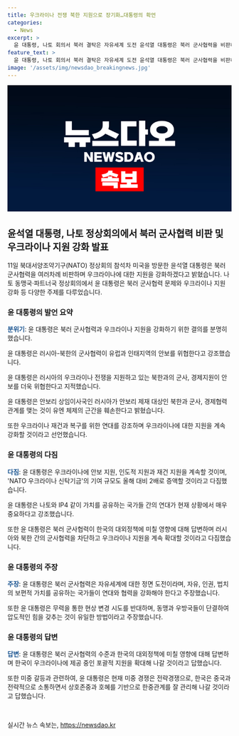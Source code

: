 ```yaml
---
title: 우크라이나 전쟁 북한 지원으로 장기화…대통령의 확언
categories:
  - News
excerpt: >
  윤 대통령, 나토 회의서 북러 결탁은 자유세계 도전 윤석열 대통령은 북러 군사협력을 비판하고, 우크라이나 지원 강화를 약속하며 나토 회의에 참석했다. 북한과 러시아의 군사, 경제지원이 안보 위협을 가중시킨다며 협력 차단을 촉구했고, 우크라이나 지원을 확대하고 IP4 회원국들과 공조할 것을 강조했다. 미중 경쟁에 대해선 이를 회색지대 경쟁으로 분석하며 중국과의 관계 잘 관리하겠다고 밝혔다.
feature_text: >
  윤 대통령, 나토 회의서 북러 결탁은 자유세계 도전 윤석열 대통령은 북러 군사협력을 비판하고, 우크라이나 지원 강화를 약속하며 나토 회의에 참석했다. 북한과 러시아의 군사, 경제지원이 안보 위협을 가중시킨다며 협력 차단을 촉구했고, 우크라이나 지원을 확대하고 IP4 회원국들과 공조할 것을 강조했다. 미중 경쟁에 대해선 이를 회색지대 경쟁으로 분석하며 중국과의 관계 잘 관리하겠다고 밝혔다.
image: '/assets/img/newsdao_breakingnews.jpg'
---
```


<p><img src="/assets/img/newsdao_breakingnews.jpg" alt="bookingtag 속보" /></p>

<h2 data-ke-size="size26">윤석열 대통령, 나토 정상회의에서 북러 군사협력 비판 및 우크라이나 지원 강화 발표</h2>

<p data-ke-size="size16">11일 북대서양조약기구(NATO) 정상회의 참석차 미국을 방문한 윤석열 대통령은 북러 군사협력을 여러차례 비판하며 우크라이나에 대한 지원을 강화하겠다고 밝혔습니다. 나토 동맹국‧파트너국 정상회의에서 윤 대통령은 북러 군사협력 문제와 우크라이나 지원 강화 등 다양한 주제를 다루었습니다.</p>

<h3 data-ke-size="size24">윤 대통령의 발언 요약</h3>

<p data-ke-size="size16"><b><span style="color: #1a5490;">분위기</span></b>: 윤 대통령은 북러 군사협력과 우크라이나 지원을 강화하기 위한 결의를 분명히 했습니다.</p>

<p data-ke-size="size16">윤 대통령은 러시아-북한의 군사협력이 유럽과 인태지역의 안보를 위협한다고 강조했습니다.</p>

<p data-ke-size="size16">윤 대통령은 러시아의 우크라이나 전쟁을 지원하고 있는 북한과의 군사, 경제지원이 안보를 더욱 위협한다고 지적했습니다.</p>

<p data-ke-size="size16">윤 대통령은 안보리 상임이사국인 러시아가 안보리 제재 대상인 북한과 군사, 경제협력 관계를 맺는 것이 유엔 체제의 근간을 훼손한다고 밝혔습니다.</p>

<p data-ke-size="size16">또한 우크라이나 재건과 복구를 위한 연대를 강조하며 우크라이나에 대한 지원을 계속 강화할 것이라고 선언했습니다.</p>

<h3 data-ke-size="size24">윤 대통령의 다짐</h3>

<p data-ke-size="size16"><b><span style="color: #1a5490;">다짐</span></b>: 윤 대통령은 우크라이나에 안보 지원, 인도적 지원과 재건 지원을 계속할 것이며, 'NATO 우크라이나 신탁기금'의 기여 규모도 올해 대비 2배로 증액할 것이라고 다짐했습니다.</p>

<p data-ke-size="size16">윤 대통령은 나토와 IP4 같이 가치를 공유하는 국가들 간의 연대가 현재 상황에서 매우 중요하다고 강조했습니다.</p>

<p data-ke-size="size16">또한 윤 대통령은 북러 군사협력이 한국의 대외정책에 미칠 영향에 대해 답변하며 러시아와 북한 간의 군사협력을 차단하고 우크라이나 지원을 계속 확대할 것이라고 다짐했습니다.</p>

<h3 data-ke-size="size24">윤 대통령의 주장</h3>

<p data-ke-size="size16"><b><span style="color: #1a5490;">주장</span></b>: 윤 대통령은 북러 군사협력은 자유세계에 대한 정면 도전이라며, 자유, 인권, 법치의 보편적 가치를 공유하는 국가들이 연대와 협력을 강화해야 한다고 주장했습니다.</p>

<p data-ke-size="size16">또한 윤 대통령은 무력을 통한 현상 변경 시도를 반대하며, 동맹과 우방국들이 단결하여 압도적인 힘을 갖추는 것이 유일한 방법이라고 주장했습니다.</p>

<h3 data-ke-size="size24">윤 대통령의 답변</h3>

<p data-ke-size="size16"><b><span style="color: #1a5490;">답변</span></b>: 윤 대통령은 북러 군사협력의 수준과 한국의 대외정책에 미칠 영향에 대해 답변하며 한국이 우크라이나에 제공 중인 포괄적 지원을 확대해 나갈 것이라고 답했습니다.</p>

<p data-ke-size="size16">또한 미중 갈등과 관련하여, 윤 대통령은 현재 미중 경쟁은 전략경쟁으로, 한국은 중국과 전략적으로 소통하면서 상호존중과 호혜를 기반으로 한중관계를 잘 관리해 나갈 것이라고 답했습니다.</p>

<p data-ke-size="size16">&nbsp;</p>
실시간 뉴스 속보는, <a href="https://newsdao.kr" rel="dofollow">https://newsdao.kr</a>


